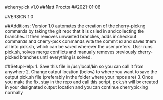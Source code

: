 #cherrypick v1.0
##Matt Proctor
##2021-01-06

#VERSION 1.0

##Additions:
Version 1.0 automates the creation of the cherry-picking commands by taking the git repo that it is called in
and collecting the branches. It then removes unwanted branches, adds in checkout commands and 
cherry-pick commands with the commit id and saves them all into pick.sh, which can be saved wherever 
the user prefers. User runs pick.sh, solves merge conflicts and manually removes previously cherry-picked
branches until everything is solved.

##Setup Help:
	1. Save this file in /usr/local/bin so you can call it from anywhere
	2. Change output location (below) to where you want to save the output pick.sh file
	(preferably in the folder where your repos are)
	3. Once you make the fix, stay in the repo and call this script, pick.sh will be created in your
	designated output location and you can continue cherrypicking normally
